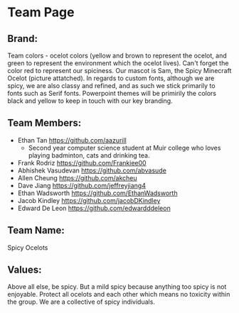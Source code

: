 # Team Page
## Brand:
Team colors - ocelot colors (yellow and brown to represent the ocelot, and green to represent the environment which the ocelot lives). Can't forget the color red to represent our spiciness.
Our mascot is Sam, the Spicy Minecraft Ocelot (picture attatched).
In regards to custom fonts, although we are spicy, we are also classy and refined, and as such we stick primarily to fonts such as Serif fonts.
Powerpoint themes will be primirily the colors black and yellow to keep in touch with our key branding.

## Team Members:
* Ethan Tan https://github.com/aazurill
  * Second year computer science student at Muir college who loves playing badminton, cats and drinking tea.    
* Frank Rodriz https://github.com/Frankiee00
* Abhishek Vasudevan https://github.com/abvasude
* Allen Cheung https://github.com/akcheu
* Dave Jiang https://github.com/jeffreyjiang4
* Ethan Wadsworth https://github.com/EthanWadsworth
* Jacob Kindley https://github.com/jacobDKindley
* Edward De Leon https://github.com/edwardddeleon

## Team Name:
Spicy Ocelots
## Values:
Above all else, be spicy. But a mild spicy because anything too spicy is not enjoyable. Protect all ocelots and each other which means no toxicity within the group. We are a collective of spicy individuals.
